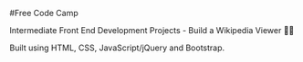 #Free Code Camp

Intermediate Front End Development Projects - Build a Wikipedia Viewer 🕵️‍♀️

Built using HTML, CSS, JavaScript/jQuery and Bootstrap.